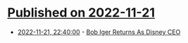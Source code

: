 # [Published on 2022-11-21](index.md)

* [2022-11-21, 22:40:00](https://slashdot.org/story/22/11/21/223206/bob-iger-returns-as-disney-ceo?utm_source=rss1.0mainlinkanon&utm_medium=feed) - [Bob Iger Returns As Disney CEO](https://slashdot.org/story/22/11/21/223206/bob-iger-returns-as-disney-ceo?utm_source=rss1.0mainlinkanon&utm_medium=feed)
